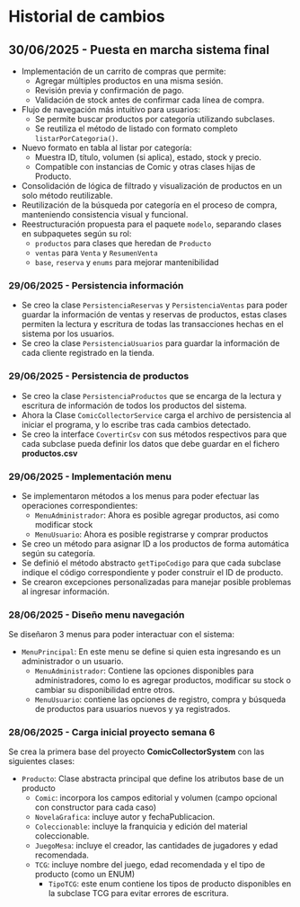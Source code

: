 # Historial de cambios

## 30/06/2025 - Puesta en marcha sistema final
- Implementación de un carrito de compras que permite:
    - Agregar múltiples productos en una misma sesión.
    - Revisión previa y confirmación de pago.
    - Validación de stock antes de confirmar cada línea de compra.
- Flujo de navegación más intuitivo para usuarios:
    - Se permite buscar productos por categoría utilizando subclases.
    - Se reutiliza el método de listado con formato completo `listarPorCategoria()`.
- Nuevo formato en tabla al listar por categoría:
    - Muestra ID, título, volumen (si aplica), estado, stock y precio.
    - Compatible con instancias de Comic y otras clases hijas de Producto.
- Consolidación de lógica de filtrado y visualización de productos en un solo método reutilizable.
- Reutilización de la búsqueda por categoría en el proceso de compra, manteniendo consistencia visual y funcional.
- Reestructuración propuesta para el paquete `modelo`, separando clases en subpaquetes según su rol:
    - `productos` para clases que heredan de `Producto`
    - `ventas` para `Venta` y `ResumenVenta`
    - `base`, `reserva` y `enums` para mejorar mantenibilidad

### 29/06/2025 - Persistencia información
- Se creo la clase `PersistenciaReservas` y `PersistenciaVentas` para poder guardar la información de ventas y reservas de productos, estas clases permiten la lectura y escritura de todas las transacciones hechas en el sistema por los usuarios.
- Se creo la clase `PersistenciaUsuarios` para guardar la información de cada cliente registrado en la tienda.


### 29/06/2025 - Persistencia de productos
- Se creo la clase `PersistenciaProductos` que se encarga de la lectura y escritura de información de todos los productos del sistema.
- Ahora la Clase `ComicCollectorService` carga el archivo de persistencia al iniciar el programa, y lo escribe tras cada cambios detectado.
- Se creo la interface `CovertirCsv` con sus métodos respectivos para que cada subclase pueda definir los datos que debe guardar en el fichero **productos.csv**


### 29/06/2025 - Implementación menu
- Se implementaron métodos a los menus para poder efectuar las operaciones correspondientes:
    - `MenuAdministrador`: Ahora es posible agregar productos, asi como modificar stock
    - `MenuUsuario`: Ahora es posible registrarse y comprar productos
- Se creo un método para asignar ID a los productos de forma automática según su categoría.
- Se definió el método abstracto `getTipoCodigo` para que cada subclase indique el código correspondiente y poder construir el ID de producto.
- Se crearon excepciones personalizadas para manejar posible problemas al ingresar información.

### 28/06/2025 - Diseño menu navegación
Se diseñaron 3 menus para poder interactuar con el sistema:
- `MenuPrincipal`: En este menu se define si quien esta ingresando es un administrador o un usuario.
    - `MenuAdministrador`: Contiene las opciones disponibles para administradores, como lo es agregar productos, modificar su stock o cambiar su disponibilidad entre otros.
    - `MenuUsuario`: contiene las opciones de registro, compra y búsqueda de productos para usuarios nuevos y ya registrados.

### 28/06/2025 - Carga inicial proyecto semana 6
Se crea la primera base del proyecto **ComicCollectorSystem** con las siguientes clases:
- `Producto`: Clase abstracta principal que define los atributos base de un producto
    - `Comic`: incorpora los campos editorial y volumen (campo opcional con constructor para cada caso)
    - `NovelaGrafica`: incluye autor y fechaPublicacion. 
    - `Coleccionable`: incluye la franquicia y edición del material coleccionable.
    - `JuegoMesa`: incluye el creador, las cantidades de jugadores y edad recomendada.
    - `TCG`: incluye nombre del juego, edad recomendada y el tipo de producto (como un ENUM)   
        - `TipoTCG`: este enum contiene los tipos de producto disponibles en la subclase TCG para evitar errores de escritura.
